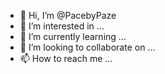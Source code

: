 - 👋 Hi, I’m @PacebyPaze
- 👀 I’m interested in ...
- 🌱 I’m currently learning ...
- 💞️ I’m looking to collaborate on ...
- 📫 How to reach me ...

<!---
PacebyPaze/PacebyPaze is a ✨ special ✨ repository because its `README.md` (this file) appears on your GitHub profile.
You can click the Preview link to take a look at your changes.
--->
